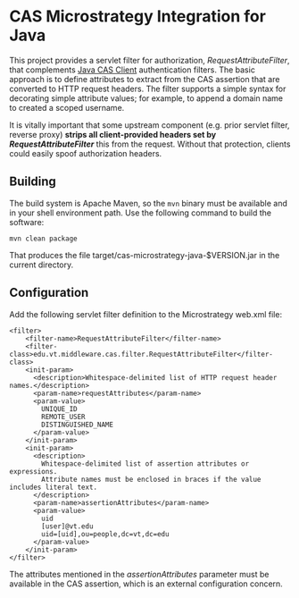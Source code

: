 # CAS Microstrategy Integration for Java

This project provides a servlet filter for authorization, _RequestAttributeFilter_, that complements
[Java CAS Client](https://github.com/apereo/java-cas-client) authentication filters. The basic approach is to define
attributes to extract from the CAS assertion that are converted to HTTP request headers. The filter supports a simple
syntax for decorating simple attribute values; for example, to append a domain name to created a scoped username.

It is vitally important that some upstream component (e.g. prior servlet filter, reverse  proxy)
**strips all client-provided headers set by _RequestAttributeFilter_** this from the request.
Without that protection, clients could easily spoof authorization headers.

## Building
The build system is Apache Maven, so the `mvn` binary must be available and in your shell environment path. Use the 
following command to build the software:

    mvn clean package

That produces the file target/cas-microstrategy-java-$VERSION.jar in the current directory.

## Configuration
Add the following servlet filter definition to the Microstrategy web.xml file:

    <filter>
        <filter-name>RequestAttributeFilter</filter-name>
        <filter-class>edu.vt.middleware.cas.filter.RequestAttributeFilter</filter-class>
        <init-param>
          <description>Whitespace-delimited list of HTTP request header names.</description>
          <param-name>requestAttributes</param-name>
          <param-value>
            UNIQUE_ID
            REMOTE_USER
            DISTINGUISHED_NAME
          </param-value>
        </init-param>
        <init-param>
          <description>
            Whitespace-delimited list of assertion attributes or expressions.
            Attribute names must be enclosed in braces if the value includes literal text.
          </description>
          <param-name>assertionAttributes</param-name>
          <param-value>
            uid
            [user]@vt.edu
            uid=[uid],ou=people,dc=vt,dc=edu
          </param-value>
        </init-param>
    </filter>

The attributes mentioned in the _assertionAttributes_ parameter must be available in the CAS assertion, which is an
external configuration concern.
